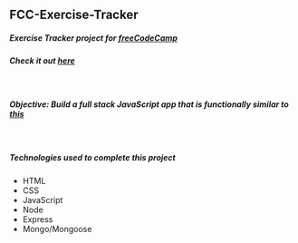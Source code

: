 ## FCC-Exercise-Tracker
##### Exercise Tracker project for [freeCodeCamp](https://www.freecodecamp.org/)
##### Check it out [here](https://fcc-exercise-tracker.herokuapp.com/)

<br/>

##### Objective: Build a full stack JavaScript app that is functionally similar to [this](https://fuschia-custard.glitch.me/)

<br/>

##### Technologies used to complete this project
- HTML
- CSS
- JavaScript
- Node
- Express
- Mongo/Mongoose
